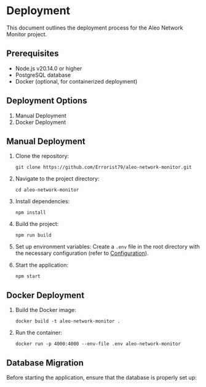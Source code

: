 # Deployment

This document outlines the deployment process for the Aleo Network Monitor project.

## Prerequisites

- Node.js v20.14.0 or higher
- PostgreSQL database
- Docker (optional, for containerized deployment)

## Deployment Options

1. Manual Deployment
2. Docker Deployment

## Manual Deployment

1. Clone the repository:
   ```
   git clone https://github.com/Errorist79/aleo-network-monitor.git
   ```

2. Navigate to the project directory:
   ```
   cd aleo-network-monitor
   ```

3. Install dependencies:
   ```
   npm install
   ```

4. Build the project:
   ```
   npm run build
   ```

5. Set up environment variables:
   Create a `.env` file in the root directory with the necessary configuration (refer to [Configuration](configuration.md)).

6. Start the application:
   ```
   npm start
   ```

## Docker Deployment

1. Build the Docker image:
   ```
   docker build -t aleo-network-monitor .
   ```

2. Run the container:
   ```
   docker run -p 4000:4000 --env-file .env aleo-network-monitor
   ```

## Database Migration

Before starting the application, ensure that the database is properly set up: